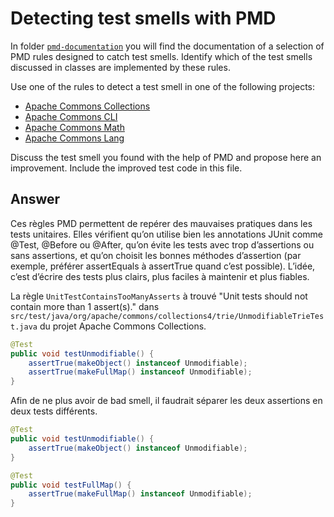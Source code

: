 # Detecting test smells with PMD

In folder [`pmd-documentation`](../pmd-documentation) you will find the documentation of a selection of PMD rules designed to catch test smells.
Identify which of the test smells discussed in classes are implemented by these rules.

Use one of the rules to detect a test smell in one of the following projects:

- [Apache Commons Collections](https://github.com/apache/commons-collections)
- [Apache Commons CLI](https://github.com/apache/commons-cli)
- [Apache Commons Math](https://github.com/apache/commons-math)
- [Apache Commons Lang](https://github.com/apache/commons-lang)

Discuss the test smell you found with the help of PMD and propose here an improvement.
Include the improved test code in this file.

## Answer

Ces règles PMD permettent de repérer des mauvaises pratiques dans les tests unitaires. Elles vérifient qu’on utilise bien les annotations JUnit comme @Test, @Before ou @After, qu’on évite les tests avec trop d’assertions ou sans assertions, et qu’on choisit les bonnes méthodes d’assertion (par exemple, préférer assertEquals à assertTrue quand c’est possible). L’idée, c’est d’écrire des tests plus clairs, plus faciles à maintenir et plus fiables.


La règle `UnitTestContainsTooManyAsserts` à trouvé "Unit tests should not contain more than 1 assert(s)." dans `src/test/java/org/apache/commons/collections4/trie/UnmodifiableTrieTest.java` du projet Apache Commons Collections.

```java
@Test
public void testUnmodifiable() {
    assertTrue(makeObject() instanceof Unmodifiable);
    assertTrue(makeFullMap() instanceof Unmodifiable);
}
```

Afin de ne plus avoir de bad smell, il faudrait séparer les deux assertions en deux tests différents.

```java
@Test
public void testUnmodifiable() {
    assertTrue(makeObject() instanceof Unmodifiable);
}

@Test
public void testFullMap() {
    assertTrue(makeFullMap() instanceof Unmodifiable);
}
```